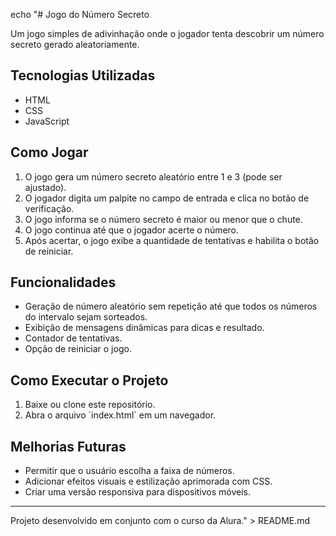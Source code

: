 echo "# Jogo do Número Secreto

Um jogo simples de adivinhação onde o jogador tenta descobrir um número secreto gerado aleatoriamente.

## Tecnologias Utilizadas
- HTML
- CSS
- JavaScript

## Como Jogar
1. O jogo gera um número secreto aleatório entre 1 e 3 (pode ser ajustado).
2. O jogador digita um palpite no campo de entrada e clica no botão de verificação.
3. O jogo informa se o número secreto é maior ou menor que o chute.
4. O jogo continua até que o jogador acerte o número.
5. Após acertar, o jogo exibe a quantidade de tentativas e habilita o botão de reiniciar.

## Funcionalidades
- Geração de número aleatório sem repetição até que todos os números do intervalo sejam sorteados.
- Exibição de mensagens dinâmicas para dicas e resultado.
- Contador de tentativas.
- Opção de reiniciar o jogo.

## Como Executar o Projeto
1. Baixe ou clone este repositório.
2. Abra o arquivo \`index.html\` em um navegador.

## Melhorias Futuras
- Permitir que o usuário escolha a faixa de números.
- Adicionar efeitos visuais e estilização aprimorada com CSS.
- Criar uma versão responsiva para dispositivos móveis.

---
Projeto desenvolvido em conjunto com o curso da Alura." > README.md
